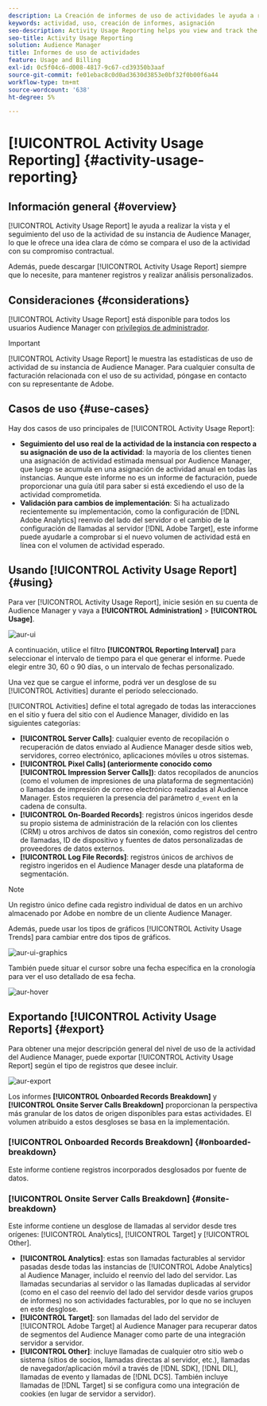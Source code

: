```yaml
---
description: La Creación de informes de uso de actividades le ayuda a realizar la vista y el seguimiento del uso de la actividad de su instancia de Audience Manager, lo que le permite comparar el uso real con la asignación contractual.
keywords: actividad, uso, creación de informes, asignación
seo-description: Activity Usage Reporting helps you view and track the activity usage for your Audience Manager instance, so you can compare your actual usage to your contractual commitment.
seo-title: Activity Usage Reporting
solution: Audience Manager
title: Informes de uso de actividades
feature: Usage and Billing
exl-id: 0c5f04c6-d008-4817-9c67-cd39350b3aaf
source-git-commit: fe01ebac8c0d0ad3630d3853e0bf32f0b00f6a44
workflow-type: tm+mt
source-wordcount: '638'
ht-degree: 5%

---
```


# [!UICONTROL Activity Usage Reporting] {#activity-usage-reporting}

## Información general {#overview}

[!UICONTROL Activity Usage Report] le ayuda a realizar la vista y el seguimiento del uso de la actividad de su instancia de Audience Manager, lo que le ofrece una idea clara de cómo se compara el uso de la actividad con su compromiso contractual.

Además, puede descargar [!UICONTROL Activity Usage Report] siempre que lo necesite, para mantener registros y realizar análisis personalizados.

## Consideraciones {#considerations}

[!UICONTROL Activity Usage Report] está disponible para todos los usuarios Audience Manager con [privilegios de administrador](edit-account-settings.md).

>[!IMPORTANT]
>
>[!UICONTROL Activity Usage Report] le muestra las estadísticas de uso de actividad de su instancia de Audience Manager. Para cualquier consulta de facturación relacionada con el uso de su actividad, póngase en contacto con su representante de Adobe.

## Casos de uso {#use-cases}

Hay dos casos de uso principales de [!UICONTROL Activity Usage Report]:

* **Seguimiento del uso real de la actividad de la instancia con respecto a su asignación de uso de la actividad**: la mayoría de los clientes tienen una asignación de actividad estimada mensual por Audience Manager, que luego se acumula en una asignación de actividad anual en todas las instancias. Aunque este informe no es un informe de facturación, puede proporcionar una guía útil para saber si está excediendo el uso de la actividad comprometida.
* **Validación para cambios de implementación**: Si ha actualizado recientemente su implementación, como la configuración de [!DNL Adobe Analytics] reenvío del lado del servidor o el cambio de la configuración de llamadas al servidor [!DNL Adobe Target], este informe puede ayudarle a comprobar si el nuevo volumen de actividad está en línea con el volumen de actividad esperado.

## Usando [!UICONTROL Activity Usage Report] {#using}

Para ver [!UICONTROL Activity Usage Report], inicie sesión en su cuenta de Audience Manager y vaya a **[!UICONTROL Administration]** > **[!UICONTROL Usage]**.

![aur-ui](assets/aur-ui.png)

A continuación, utilice el filtro **[!UICONTROL Reporting Interval]** para seleccionar el intervalo de tiempo para el que generar el informe. Puede elegir entre 30, 60 o 90 días, o un intervalo de fechas personalizado.

Una vez que se cargue el informe, podrá ver un desglose de su [!UICONTROL Activities] durante el período seleccionado.

[!UICONTROL Activities] define el total agregado de todas las interacciones en el sitio y fuera del sitio con el Audience Manager, dividido en las siguientes categorías:

* **[!UICONTROL Server Calls]**: cualquier evento de recopilación o recuperación de datos enviado al Audience Manager desde sitios web, servidores, correo electrónico, aplicaciones móviles u otros sistemas.
* **[!UICONTROL Pixel Calls] (anteriormente conocido como [!UICONTROL Impression Server Calls])**: datos recopilados de anuncios (como el volumen de impresiones de una plataforma de segmentación) o llamadas de impresión de correo electrónico realizadas al Audience Manager. Estos requieren la presencia del parámetro `d_event` en la cadena de consulta.
* **[!UICONTROL On-Boarded Records]**: registros únicos ingeridos desde su propio sistema de administración de la relación con los clientes (CRM) u otros archivos de datos sin conexión, como registros del centro de llamadas, ID de dispositivo y fuentes de datos personalizadas de proveedores de datos externos.
* **[!UICONTROL Log File Records]**: registros únicos de archivos de registro ingeridos en el Audience Manager desde una plataforma de segmentación.

>[!NOTE]
>
>Un registro único define cada registro individual de datos en un archivo almacenado por Adobe en nombre de un cliente Audience Manager.

Además, puede usar los tipos de gráficos [!UICONTROL Activity Usage Trends] para cambiar entre dos tipos de gráficos.

![aur-ui-graphics](assets/aur-ui-graphs.png)

También puede situar el cursor sobre una fecha específica en la cronología para ver el uso detallado de esa fecha.

![aur-hover](assets/aur-hover.png)

## Exportando [!UICONTROL Activity Usage Reports] {#export}

Para obtener una mejor descripción general del nivel de uso de la actividad del Audience Manager, puede exportar [!UICONTROL Activity Usage Report] según el tipo de registros que desee incluir.

![aur-export](assets/aur-export.png)

Los informes **[!UICONTROL Onboarded Records Breakdown]** y **[!UICONTROL Onsite Server Calls Breakdown]** proporcionan la perspectiva más granular de los datos de origen disponibles para estas actividades. El volumen atribuido a estos desgloses se basa en la implementación.

### [!UICONTROL Onboarded Records Breakdown] {#onboarded-breakdown}

Este informe contiene registros incorporados desglosados por fuente de datos.

### [!UICONTROL Onsite Server Calls Breakdown] {#onsite-breakdown}

Este informe contiene un desglose de llamadas al servidor desde tres orígenes: [!UICONTROL Analytics], [!UICONTROL Target] y [!UICONTROL Other].

* **[!UICONTROL Analytics]**: estas son llamadas facturables al servidor pasadas desde todas las instancias de [!UICONTROL Adobe Analytics] al Audience Manager, incluido el reenvío del lado del servidor. Las llamadas secundarias al servidor o las llamadas duplicadas al servidor (como en el caso del reenvío del lado del servidor desde varios grupos de informes) no son actividades facturables, por lo que no se incluyen en este desglose.
* **[!UICONTROL Target]**: son llamadas del lado del servidor de [!UICONTROL Adobe Target] al Audience Manager para recuperar datos de segmentos del Audience Manager como parte de una integración servidor a servidor.
* **[!UICONTROL Other]**: incluye llamadas de cualquier otro sitio web o sistema (sitios de socios, llamadas directas al servidor, etc.), llamadas de navegador/aplicación móvil a través de [!DNL SDK], [!DNL DIL], llamadas de evento y llamadas de [!DNL DCS]. También incluye llamadas de [!DNL Target] si se configura como una integración de cookies (en lugar de servidor a servidor).
